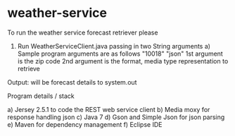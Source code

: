 weather-service
===============
To run the weather service forecast retriever please 

1) Run WeatherServiceClient.java passing in two String arguments
a) Sample program arguments are as follows "10018" "json"
1st argument is the zip code 
2nd argument is the format, media type representation to retrieve

Output: will be forecast details to system.out 

Program details / stack

a) Jersey 2.5.1 to code the REST web service client
b) Media moxy for response handling json
c) Java 7
d) Gson and Simple Json for json parsing
e) Maven for dependency management
f) Eclipse IDE
